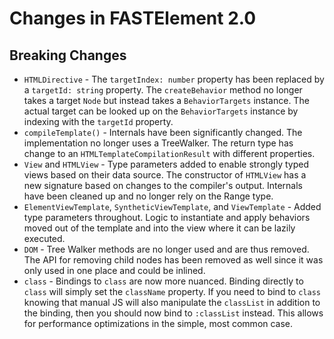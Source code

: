 # Changes in FASTElement 2.0

## Breaking Changes

* `HTMLDirective` - The `targetIndex: number` property has been replaced by a `targetId: string` property. The `createBehavior` method no longer takes a target `Node` but instead takes a `BehaviorTargets` instance. The actual target can be looked up on the `BehaviorTargets` instance by indexing with the `targetId` property.
* `compileTemplate()` - Internals have been significantly changed. The implementation no longer uses a TreeWalker. The return type has change to an `HTMLTemplateCompilationResult` with different properties.
* `View` and `HTMLView` - Type parameters added to enable strongly typed views based on their data source. The constructor of `HTMLView` has a new signature based on changes to the compiler's output. Internals have been cleaned up and no longer rely on the Range type.
* `ElementViewTemplate`, `SyntheticViewTemplate`, and `ViewTemplate` - Added type parameters throughout. Logic to instantiate and apply behaviors moved out of the template and into the view where it can be lazily executed.
* `DOM` - Tree Walker methods are no longer used and are thus removed. The API for removing child nodes has been removed as well since it was only used in one place and could be inlined.
* `class` - Bindings to `class` are now more nuanced. Binding directly to `class` will simply set the `className` property. If you need to bind to `class` knowing that manual JS will also manipulate the `classList` in addition to the binding, then you should now bind to `:classList` instead. This allows for performance optimizations in the simple, most common case.